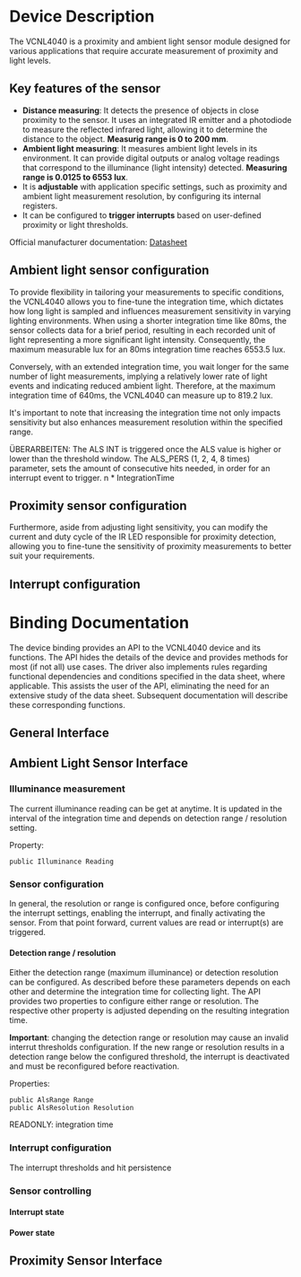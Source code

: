 # Device Description
The VCNL4040 is a proximity and ambient light sensor module designed for various applications that require accurate measurement of proximity and light levels.

## Key features of the sensor
  * **Distance measuring**: It detects the presence of objects in close proximity to the sensor. It uses an integrated IR emitter and a photodiode to measure the reflected infrared light, allowing it to determine the distance to the object.
  **Measurig range is 0 to 200 mm**.
  * **Ambient light measuring**: It measures ambient light levels in its environment. It can provide digital outputs or analog voltage readings that correspond to the illuminance (light intensity) detected.
  **Measuring range is 0.0125 to 6553 lux**.
  * It is **adjustable** with application specific settings, such as proximity and ambient light measurement resolution, by configuring its internal registers.
  * It can be configured to **trigger interrupts** based on user-defined proximity or light thresholds.

Official manufacturer documentation: [Datasheet](https://www.vishay.com/docs/84274/vcnl4040.pdf)

## Ambient light sensor configuration
To provide flexibility in tailoring your measurements to specific conditions, the VCNL4040 allows you to fine-tune the integration time, which dictates how long light is sampled and influences measurement sensitivity in varying lighting environments. When using a shorter integration time like 80ms, the sensor collects data for a brief period, resulting in each recorded unit of light representing a more significant light intensity. Consequently, the maximum measurable lux for an 80ms integration time reaches 6553.5 lux.

Conversely, with an extended integration time, you wait longer for the same number of light measurements, implying a relatively lower rate of light events and indicating reduced ambient light. Therefore, at the maximum integration time of 640ms, the VCNL4040 can measure up to 819.2 lux.

It's important to note that increasing the integration time not only impacts sensitivity but also enhances measurement resolution within the specified range.

ÜBERARBEITEN:
The ALS INT is triggered once the ALS value is higher or lower than the threshold window. The ALS_PERS (1, 2, 4, 8 times)
parameter, sets the amount of consecutive hits needed, in order for an interrupt event to trigger.
n * IntegrationTime

## Proximity sensor configuration
Furthermore, aside from adjusting light sensitivity, you can modify the current and duty cycle of the IR LED responsible for proximity detection, allowing you to fine-tune the sensitivity of proximity measurements to better suit your requirements.

## Interrupt configuration

# Binding Documentation
The device binding provides an API to the VCNL4040 device and its functions.
The API hides the details of the device and provides methods for most (if not all) use cases.
The driver also implements rules regarding functional dependencies and conditions specified in the data sheet, where applicable. This assists the user of the API, eliminating the need for an extensive study of the data sheet. Subsequent documentation will describe these corresponding functions.

## General Interface

## Ambient Light Sensor Interface
### Illuminance measurement
The current illuminance reading can be get at anytime.
It is updated in the interval of the integration time and depends on detection range / resolution setting.

Property:
```
public Illuminance Reading
```

### Sensor configuration
In general, the resolution or range is configured once, before configuring the interrupt settings, enabling the interrupt, and finally activating the sensor. From that point forward, current values are read or interrupt(s) are triggered.

#### Detection range / resolution
Either the detection range (maximum illuminance) or detection resolution can be configured.
As described before these parameters depends on each other and determine the integration time for collecting light.
The API provides two properties to configure either range or resolution. The respective other property is adjusted depending on the resulting integration time.

**Important**: changing the detection range or resolution may cause an invalid interrut thresholds configuration. If the new range or resolution results in a detection range below the configured threshold, the interrupt is deactivated and must be reconfigured before reactivation.

Properties:

```
public AlsRange Range
public AlsResolution Resolution
```

READONLY: integration time

### Interrupt configuration
The interrupt thresholds and hit persistence



### Sensor controlling
#### Interrupt state
#### Power state

## Proximity Sensor Interface

